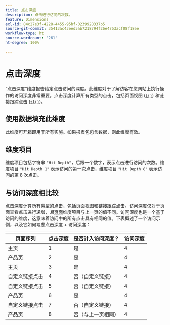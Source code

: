 ```yaml
---
title: 点击深度
description: 点击进行访问的次数。
feature: Dimensions
exl-id: 84c27e3f-4228-4455-95bf-0239928337b5
source-git-commit: 35413ac43eed5ab7218794f26e4753acf08f18ee
workflow-type: ht
source-wordcount: '261'
ht-degree: 100%

---
```


# 点击深度

“点击深度”维度报告给定点击访问的深度。此维度对于了解访客在您网站上执行操作的访问深度非常重要。点击深度计算所有类型的点击，包括页面视图 ([`t()`](/help/implement/vars/functions/t-method.md)) 和链接跟踪点击 ([`tl()`](/help/implement/vars/functions/tl-method.md))。

## 使用数据填充此维度

此维度可开箱即用于所有实施。如果报表包包含数据，则此维度有效。

## 维度项目

维度项目包括字符串 `"Hit Depth"`，后跟一个数字，表示点击进行访问的次数。维度项目 `"Hit Depth 1"` 表示访问的第一次点击，维度项目 `"Hit Depth 8"` 表示访问的第 8 次点击。

## 与访问深度相比较

点击深度计算所有类型的点击，包括页面视图和链接跟踪点击。访问深度仅对于页面查看点击进行递增，_且_[页面](page.md)维度项目与上一页的值不同。访问深度也是一个基于访问的维度，这意味着访问中的所有点击具有相同的值。下表概述了一个访问示例，以及它如何考虑点击深度 + 访问深度：

| 页面序列 | 点击深度 | 是否计入访问深度？ | 访问深度 |
| --- | --- | --- | --- |
| 主页 | 1 | 是 | 4 |
| 产品页 | 2 | 是 | 4 |
| 主页 | 3 | 是 | 4 |
| 自定义链接点击 | 4 | 否（自定义链接） | 4 |
| 自定义链接点击 | 5 | 否（自定义链接） | 4 |
| 产品页 | 6 | 是 | 4 |
| 自定义链接点击 | 7 | 否（自定义链接） | 4 |
| 产品页 | 8 | 否（与上一页相同） | 4 |
